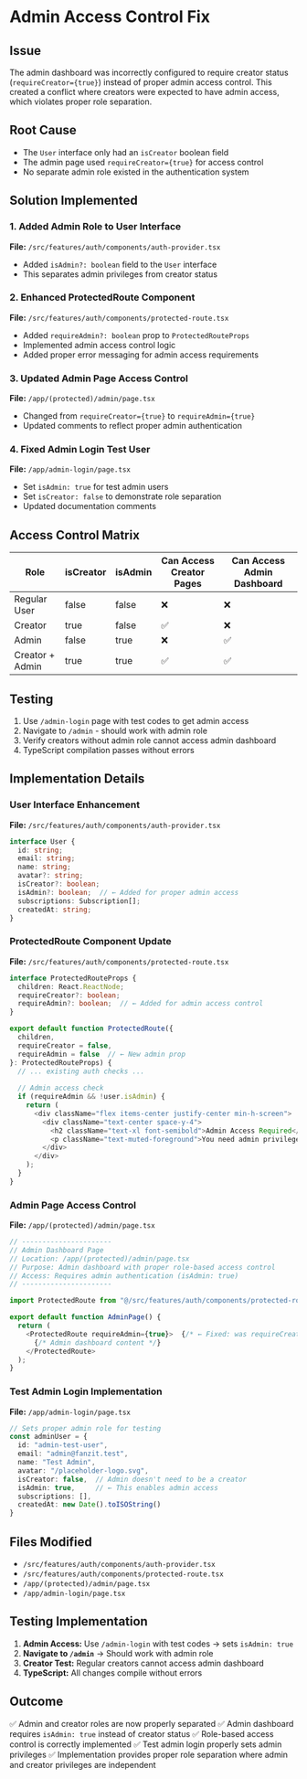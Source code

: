 # Admin Access Control Fix

## Issue
The admin dashboard was incorrectly configured to require creator status (`requireCreator={true}`) instead of proper admin access control. This created a conflict where creators were expected to have admin access, which violates proper role separation.

## Root Cause
- The `User` interface only had an `isCreator` boolean field
- The admin page used `requireCreator={true}` for access control
- No separate admin role existed in the authentication system

## Solution Implemented

### 1. Added Admin Role to User Interface
**File:** `/src/features/auth/components/auth-provider.tsx`
- Added `isAdmin?: boolean` field to the `User` interface
- This separates admin privileges from creator status

### 2. Enhanced ProtectedRoute Component
**File:** `/src/features/auth/components/protected-route.tsx`
- Added `requireAdmin?: boolean` prop to `ProtectedRouteProps`
- Implemented admin access control logic
- Added proper error messaging for admin access requirements

### 3. Updated Admin Page Access Control
**File:** `/app/(protected)/admin/page.tsx`
- Changed from `requireCreator={true}` to `requireAdmin={true}`
- Updated comments to reflect proper admin authentication

### 4. Fixed Admin Login Test User
**File:** `/app/admin-login/page.tsx`
- Set `isAdmin: true` for test admin users
- Set `isCreator: false` to demonstrate role separation
- Updated documentation comments

## Access Control Matrix

| Role | isCreator | isAdmin | Can Access Creator Pages | Can Access Admin Dashboard |
|------|-----------|---------|---------------------------|----------------------------|
| Regular User | false | false | ❌ | ❌ |
| Creator | true | false | ✅ | ❌ |
| Admin | false | true | ❌ | ✅ |
| Creator + Admin | true | true | ✅ | ✅ |

## Testing
1. Use `/admin-login` page with test codes to get admin access
2. Navigate to `/admin` - should work with admin role
3. Verify creators without admin role cannot access admin dashboard
4. TypeScript compilation passes without errors

## Implementation Details

### User Interface Enhancement
**File:** `/src/features/auth/components/auth-provider.tsx`
```typescript
interface User {
  id: string;
  email: string;
  name: string;
  avatar?: string;
  isCreator?: boolean;
  isAdmin?: boolean;  // ← Added for proper admin access
  subscriptions: Subscription[];
  createdAt: string;
}
```

### ProtectedRoute Component Update
**File:** `/src/features/auth/components/protected-route.tsx`
```typescript
interface ProtectedRouteProps {
  children: React.ReactNode;
  requireCreator?: boolean;
  requireAdmin?: boolean;  // ← Added for admin access control
}

export default function ProtectedRoute({ 
  children, 
  requireCreator = false,
  requireAdmin = false  // ← New admin prop
}: ProtectedRouteProps) {
  // ... existing auth checks ...
  
  // Admin access check
  if (requireAdmin && !user.isAdmin) {
    return (
      <div className="flex items-center justify-center min-h-screen">
        <div className="text-center space-y-4">
          <h2 className="text-xl font-semibold">Admin Access Required</h2>
          <p className="text-muted-foreground">You need admin privileges to access this page.</p>
        </div>
      </div>
    );
  }
}
```

### Admin Page Access Control
**File:** `/app/(protected)/admin/page.tsx`
```typescript
// ----------------------
// Admin Dashboard Page
// Location: /app/(protected)/admin/page.tsx
// Purpose: Admin dashboard with proper role-based access control
// Access: Requires admin authentication (isAdmin: true)
// ----------------------

import ProtectedRoute from "@/src/features/auth/components/protected-route";

export default function AdminPage() {
  return (
    <ProtectedRoute requireAdmin={true}>  {/* ← Fixed: was requireCreator */}
      {/* Admin dashboard content */}
    </ProtectedRoute>
  );
}
```

### Test Admin Login Implementation
**File:** `/app/admin-login/page.tsx`
```typescript
// Sets proper admin role for testing
const adminUser = {
  id: "admin-test-user",
  email: "admin@fanzit.test", 
  name: "Test Admin",
  avatar: "/placeholder-logo.svg",
  isCreator: false,  // Admin doesn't need to be a creator
  isAdmin: true,     // ← This enables admin access
  subscriptions: [],
  createdAt: new Date().toISOString()
}
```

## Files Modified
- `/src/features/auth/components/auth-provider.tsx`
- `/src/features/auth/components/protected-route.tsx`
- `/app/(protected)/admin/page.tsx`
- `/app/admin-login/page.tsx`

## Testing Implementation
1. **Admin Access:** Use `/admin-login` with test codes → sets `isAdmin: true`
2. **Navigate to `/admin`** → Should work with admin role
3. **Creator Test:** Regular creators cannot access admin dashboard
4. **TypeScript:** All changes compile without errors

## Outcome
✅ Admin and creator roles are now properly separated
✅ Admin dashboard requires `isAdmin: true` instead of creator status
✅ Role-based access control is correctly implemented
✅ Test admin login properly sets admin privileges
✅ Implementation provides proper role separation where admin and creator privileges are independent